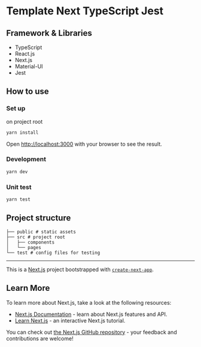 # Template Next TypeScript Jest

## Framework & Libraries
- TypeScript
- React.js
- Next.js
- Material-UI
- Jest

## How to use
### Set up
on project root
```bash
yarn install
```

Open [http://localhost:3000](http://localhost:3000) with your browser to see the result.

### Development
```bash
yarn dev
```

### Unit test
```bash
yarn test
```

## Project structure

```
├── public # static assets
├── src # project root
│   ├── components
│   └── pages
└── test # config files for testing
```

---

This is a [Next.js](https://nextjs.org/) project bootstrapped with [`create-next-app`](https://github.com/zeit/next.js/tree/canary/packages/create-next-app).

## Learn More

To learn more about Next.js, take a look at the following resources:

- [Next.js Documentation](https://nextjs.org/docs) - learn about Next.js features and API.
- [Learn Next.js](https://nextjs.org/learn) - an interactive Next.js tutorial.

You can check out [the Next.js GitHub repository](https://github.com/zeit/next.js/) - your feedback and contributions are welcome!
